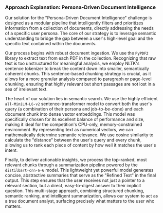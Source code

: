 ### Approach Explanation: Persona-Driven Document Intelligence

Our solution for the "Persona-Driven Document Intelligence" challenge is designed as a modular pipeline that intelligently filters and prioritizes information from a collection of documents, directly addressing the needs of a specific user persona. The core of our strategy is to leverage semantic understanding to bridge the gap between a user's high-level goal and the specific text contained within the documents.

Our process begins with robust document ingestion. We use the `PyPDF2` library to extract text from each PDF in the collection. Recognizing that raw text is too unstructured for meaningful analysis, we employ NLTK's sentence tokenizer to break the content down into smaller, semantically coherent chunks. This sentence-based chunking strategy is crucial, as it allows for a more granular analysis compared to paragraph or page-level chunking, ensuring that highly relevant but short passages are not lost in a sea of irrelevant text.

The heart of our solution lies in semantic search. We use the highly efficient `all-MiniLM-L6-v2` sentence-transformer model to convert both the user's query (a combination of their persona and job-to-be-done) and each document chunk into dense vector embeddings. This model was specifically chosen for its excellent balance of performance and size, making it ideal for the competition's CPU-only, memory-constrained environment. By representing text as numerical vectors, we can mathematically determine semantic relevance. We use cosine similarity to calculate the "distance" between the user's query and every chunk, allowing us to rank each piece of content by how well it matches the user's intent.

Finally, to deliver actionable insights, we process the top-ranked, most relevant chunks through a summarization pipeline powered by the `distilbart-cnn-6-6` model. This lightweight yet powerful model generates concise, abstractive summaries that serve as the "Refined Text" in the final output. This step ensures that the user receives not just a pointer to a relevant section, but a direct, easy-to-digest answer to their implicit question. This multi-stage approach, combining structured chunking, semantic ranking, and intelligent summarization, allows our system to act as a true document analyst, surfacing precisely what matters to the user who matters.
